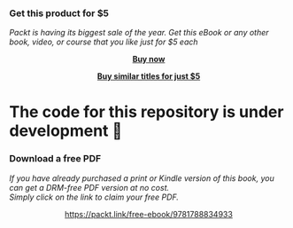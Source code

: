 
### Get this product for $5

<i>Packt is having its biggest sale of the year. Get this eBook or any other book, video, or course that you like just for $5 each</i>


<b><p align='center'>[Buy now](https://packt.link/9781788834933)</p></b>


<b><p align='center'>[Buy similar titles for just $5](https://subscription.packtpub.com/search)</p></b>


# The code for this repository is under development :construction_worker:
### Download a free PDF

 <i>If you have already purchased a print or Kindle version of this book, you can get a DRM-free PDF version at no cost.<br>Simply click on the link to claim your free PDF.</i>
<p align="center"> <a href="https://packt.link/free-ebook/9781788834933">https://packt.link/free-ebook/9781788834933 </a> </p>